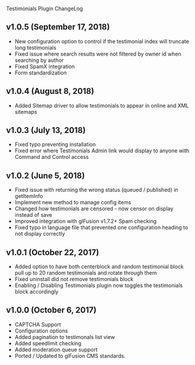 Testimonials Plugin ChangeLog

## v1.0.5 (September 17, 2018)
  - New configuration option to control if the testimonial index will truncate long testimonials
  - Fixed issue where search results were not filtered by owner id when searching by author
  - Fixed SpamX integration
  - Form standardization

## v1.0.4 (August 8, 2018)
  - Added Sitemap driver to allow testimonials to appear in online and XML sitemaps

## v1.0.3 (July 13, 2018)
  - Fixed typo preventing installation
  - Fixed error where Testimonials Admin link would display to anyone with Command and Control access

## v1.0.2 (June 5, 2018)
  - Fixed issue with returning the wrong status (queued / published) in getItemInfo
  - Implement new method to manage config items
  - Changed how testimonials are censored - now censor on display instead of save
  - Improved integration with glFusion v1.7.2+ Spam checking
  - Fixed typo in language file that prevented one configuration heading to not display correctly

## v1.0.1 (October 22, 2017)
  - Added option to have both centerblock and random testimonial block pull up to 20 random testimonials and rotate through them
  - Fixed uninstall did not remove testimonials block
  - Enabling / Disabling Testimonials plugin now toggles the testimonials block accordingly

## v1.0.0 (October 6, 2017)
  - CAPTCHA Support
  - Configuration options
  - Added pagination to testimonals list view
  - Added speedlimit checking
  - Added moderation queue support
  - Ported / Updated to glFusion CMS standards.
